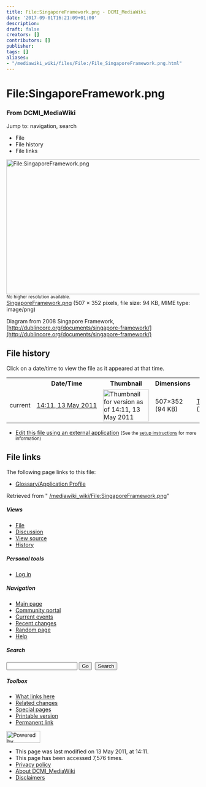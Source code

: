 ```yaml
---
title: File:SingaporeFramework.png - DCMI_MediaWiki
date: '2017-09-01T16:21:09+01:00'
description: 
draft: false
creators: []
contributors: []
publisher: 
tags: []
aliases:
- "/mediawiki_wiki/files/File:/File_SingaporeFramework.png.html"
---
```


<a id="top"></a>
# File:SingaporeFramework.png

### From DCMI\_MediaWiki

Jump to: navigation, search
<!-- start content -->
- File
- File history
- File links

 [<img alt="File:SingaporeFramework.png" src="/images/0/03/SingaporeFramework.png" width="507" height="352">](/mediawiki_wiki/files/SingaporeFramework.png)  
<small>No higher resolution available.</small>  
 [SingaporeFramework.png](/images/0/03/SingaporeFramework.png)‎ (507 × 352 pixels, file size: 94 KB, MIME type: image/png)

Diagram from 2008 Singapore Framework, [http://dublincore.org/documents/singapore-framework/](http://dublincore.org/documents/singapore-framework/)

<!-- 
NewPP limit report
Preprocessor node count: 1/1000000
Post-expand include size: 0/2097152 bytes
Template argument size: 0/2097152 bytes
Expensive parser function count: 0/100
-->
## File history

Click on a date/time to view the file as it appeared at that time.

<table class="wikitable filehistory">
  <tr>
    <td></td>
    <th>Date/Time</th>
    <th>Thumbnail</th>
    <th>Dimensions</th>
    <th>User</th>
    <th>Comment</th>
  </tr>
  <tr>
    <td>current</td>
    <td class="filehistory-selected" style="white-space: nowrap;"><a href="/mediawiki_wiki/files/SingaporeFramework.png">14:11, 13 May 2011</a></td>
    <td><a href="/images/0/03/SingaporeFramework.png"><img alt="Thumbnail for version as of 14:11, 13 May 2011" src="/images/0/03/SingaporeFramework.png" width="120" height="83"></a></td>
    <td>507×352 <span style="white-space: nowrap;">(94 KB)</span>
    </td>
    <td>
      <a href="/index.php/User:TomBaker" title="User:TomBaker" class="mw-userlink">TomBaker</a> <span style="white-space: nowrap;"> <span class="mw-usertoollinks">(<a href="/index.php?title=User_talk:TomBaker&amp;action=edit&amp;redlink=1" class="new" title="User talk:TomBaker (page does not exist)">Talk</a> | <a href="/index.php/Special:Contributions/TomBaker" title="Special:Contributions/TomBaker">contribs</a>)</span></span>
    </td>
    <td> <span class="comment">(Diagram from 2008 Singapore Framework, http://dublincore.org/documents/singapore-framework/)</span>
    </td>
  </tr>
</table>

  

- [Edit this file using an external application](/index.php?title=File:SingaporeFramework.png&action=edit&externaledit=true&mode=file "File:SingaporeFramework.png") <small>(See the <a href="http://www.mediawiki.org/wiki/Manual:External_editors" class="external text" rel="nofollow">setup instructions</a> for more information)</small>

## File links

The following page links to this file:

- [Glossary/Application Profile](/index.php/Glossary/Application_Profile "Glossary/Application Profile")

Retrieved from " [/mediawiki_wiki/File:SingaporeFramework.png](/mediawiki_wiki/files/File:/File:SingaporeFramework.png.html)"

<!-- end content -->

##### Views

- [File](/mediawiki_wiki/files/File:/File:SingaporeFramework.png.html)
- [Discussion](/index.php?title=File_talk:SingaporeFramework.png&action=edit&redlink=1 "Discussion about the content page [t]")
- [View source](/index.php?title=File:SingaporeFramework.png&action=edit "This page is protected.
You can view its source [e]")
- [History](/index.php?title=File:SingaporeFramework.png&action=history "Past revisions of this page [h]")

##### Personal tools

- [Log in](/index.php?title=Special:UserLogin&returnto=File:SingaporeFramework.png "You are encouraged to log in; however, it is not mandatory [o]")

<script type="text/javascript"> if (window.isMSIE55) fixalpha(); </script>

##### Navigation

- [Main page](/index.php/Main_Page "Visit the main page [z]")
- [Community portal](/index.php/DCMI_MediaWiki:Community_portal "About the project, what you can do, where to find things")
- [Current events](/index.php/DCMI_MediaWiki:Current_events "Find background information on current events")
- [Recent changes](/index.php/Special:RecentChanges "The list of recent changes in the wiki [r]")
- [Random page](/index.php/Special:Random "Load a random page [x]")
- [Help](/index.php/Help:Contents "The place to find out")

##### <label for="searchInput">Search</label>

<form action="/index.php" id="searchform">
				<input type="hidden" name="title" value="Special:Search">
				<input id="searchInput" title="Search DCMI_MediaWiki" accesskey="f" type="search" name="search">
				<input type="submit" name="go" class="searchButton" id="searchGoButton" value="Go" title="Go to a page with this exact name if exists"> 
				<input type="submit" name="fulltext" class="searchButton" id="mw-searchButton" value="Search" title="Search the pages for this text">
			</form>

##### Toolbox

- [What links here](/index.php/Special:WhatLinksHere/File:SingaporeFramework.png "List of all wiki pages that link here [j]")
- [Related changes](/index.php/Special:RecentChangesLinked/File:SingaporeFramework.png "Recent changes in pages linked from this page [k]")
- [Special pages](/index.php/Special:SpecialPages "List of all special pages [q]")
- [Printable version](/index.php?title=File:SingaporeFramework.png&printable=yes "Printable version of this page [p]")
- [Permanent link](/index.php?title=File:SingaporeFramework.png&oldid=424 "Permanent link to this revision of the page")

<!-- end of the left (by default at least) column -->

 [<img src="/skins/common/images/poweredby_mediawiki_88x31.png" height="31" width="88" alt="Powered by MediaWiki">](http://www.mediawiki.org/)

- This page was last modified on 13 May 2011, at 14:11.
- This page has been accessed 7,576 times.
- [Privacy policy](/index.php/DCMI_MediaWiki:Privacy_policy "DCMI MediaWiki:Privacy policy")
- [About DCMI\_MediaWiki](/index.php/DCMI_MediaWiki:About "DCMI MediaWiki:About")
- [Disclaimers](/index.php/DCMI_MediaWiki:General_disclaimer "DCMI MediaWiki:General disclaimer")

<script>if (window.runOnloadHook) runOnloadHook();</script><!-- Served in 0.459 secs. -->
